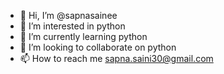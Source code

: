 - 👋 Hi, I’m @sapnasainee
- 👀 I’m interested in python
- 🌱 I’m currently learning python
- 💞️ I’m looking to collaborate on python
- 📫 How to reach me sapna.saini30@gmail.com

<!---
sapnasainee/sapnasainee is a ✨ special ✨ repository because its `README.md` (this file) appears on your GitHub profile.
You can click the Preview link to take a look at your changes.
--->
